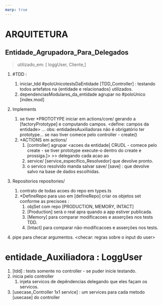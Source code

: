 ```yaml
---
marp: true
---
```

# ARQUITETURA
## Entidade_Agrupadora_Para_Delegados
> utilizado_em: [ loggUser, Cliente,]


1. #TDD :
   1. iniciar_tdd #poloUnicotestsDaEntidade [TDD_Controller] : testando todos artefatos na {entidade e relacionados} utilizados.
   2. dependenciasModulares_da_entidade agrupar no #poloUnico [index.mod]

2. Implements
    1. se tiver *PROTOTYPE iniciar em actions/core/ gerando a [factoryPrototype] e computando campos. <define: campos da entidade> ... obs: entidadesAuxiliadoras não é obrigatório ter prototype... se nao tiver comece pelo controller - create()
    2. *ACTIONS em actions/
        1. [controller] agrupar <acoes da entidade[ CRUDL - comece pelo create - se tiver prototype execute-o dentro do create e prossiga.]> >> delegando cada acao ao
        2. service/ [service_especifico_Resolvedor] que devolve pronto.
        3. o servico resolvido manda salvar save/ [save] : que devolve salvo na base de dados escolhidas.

3. Repositorios repositories/
    1. contrato de todas acoes do repo em types.ts
    2. *DefineRepo para uso em [defineRepo] criar os objetos set conforme as precisoes :
        1. objSet com repo [PRODUCTION, MEMORY, INTACT]
        2. [Production] será o real apra quando a app estiver publicada.
        3. [Memory] para comparar modificacoes e asserções nos tests TDD.
        4. [Intact] para comparar não-modificacoes e asserções nos tests.


3. pipe para checar argumentos. <checar: regras sobre o input do user>


# entidade_Auxiliadora : LoggUser
1. [tdd] : tests somente no controller - se puder inicie testando.
2. inicia pelo controller
    1. injeta servicos de depêndencias delegando que eles façam os servicos.
3. [usecase_Controller 1x1 service] : um services para cada metodo [usecase] do controller